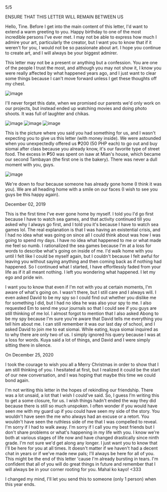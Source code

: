  5/5 

 ENSURE THAT THIS LETTER WILL REMAIN BETWEEN US

Hello, Tine. Before I get into the main content of this letter, I'd want to extend a warm greeting to you. Happy birthday to one of the most incredible persons I've ever met. I may not be able to express how much I admire your art, particularly the creator, but I want you to know that if it weren't for you, I would not be so passionate about art. I hope you continue to create art, and I will always be your biggest admirer.

This letter may not be a present or anything but a confession. You are one of the people I trust the most, and although you may not show it, I know you were really affected by what happened years ago, and I just want to clear some things because I can't move forward unless I get these thoughts off my chest.

![image](https://user-images.githubusercontent.com/95708675/145078316-717fb585-9b7d-4ed9-84d0-c60bb6d87907.png)

I'll never forget this date, when we promised our parents we'd only work on our projects, but instead ended up watching movies and doing photo shoots. It was full of laughter and chikas.

![image](https://user-images.githubusercontent.com/95708675/145078362-dc2d5645-5cb5-4338-b4b8-e886f817e0c3.png)
![image](https://user-images.githubusercontent.com/95708675/145078376-d6d31947-83a0-4a2a-80db-ac33f5af40b6.png)
![image](https://user-images.githubusercontent.com/95708675/145078392-7f8b1458-e444-4841-ab58-3a85bd0f65e6.png)

This is the picture where you said you had something for us, and I wasn't expecting you to give us this letter (with money inside). We were astounded when you unexpectedly offered us ₱200 (50 PHP each) to go out and buy siomai after class because you already know, it's our favorite type of street food. The excess in ₱50 was spent on isaw at Mian's house, which became our second Tambayan (the first one is the bakery). There was never a dull moment with you, guys.

![image](https://user-images.githubusercontent.com/95708675/145078430-ea75d369-1887-4dea-bf24-5fe175bc2ab6.png)

We're down to four because someone has already gone home (I think it was you). We are all heading home with a smile on our faces (I wish to see you guys be this happy again).

December 02, 2019

This is the first time I've ever gone home by myself. I told you I'd go first because I have to watch sea games, and that activity continued till you asked why I always go first, and I told you it's because I have to watch sea games lol. The real explanation is that I was having an existential crisis, and I had no idea what was going on since all I could think about was how I was going to spend my days. I have no idea what happened to me or what made me feel so numb. I rationalized the sea games because I'm at a loss for words to describe what's going on inside of me. I'd walk home with you until I felt like I could be myself again, but I couldn't because I felt awful for leaving you without saying anything and then coming back as if nothing had happened. So I continued what I started, I have effortlessly faded from your life as if it all meant nothing. I left you wondering what happened. I let my ego and pride win.

I want you to know that even if I'm not with you at certain moments, I'm aware of what's going on. I wasn't there, but I still care and I always will. I even asked David to be my spy so I could find out whether you dislike me for something I did, but I had no idea he was also your spy to me. I also requested Em to send me your journals so that I could see if you guys are still thinking of me lol. I almost forgot to mention that I also asked Abong to be my spy because I'm sure you're aware that David tells me everything you tell him about me. I can still remember it was our last day of school, and I asked David to join me to eat siomai. While eating, kuya siomai inquired as to why there are only two of us. I simply ignored his query because I was at a loss for words. Kuya said a lot of things, and David and I were simply sitting there in silence.

On December 25, 2020

I took the courage to wish you all a Merry Christmas in order to show that I am still thinking of you. I hesitated at first, but I realized it could be the start of our new conversation, and I was hoping that maybe this time we could bond again. 

I'm not writing this letter in the hopes of rekindling our friendship. There was a lot unsaid, a lot that I wish I could’ve said. So, I guess I’m writing this to get a some closure, for us. I wish things hadn't ended the way they did because there is still so much unspoken. I often wonder if you would have seen me with my guard up if you could have seen my side of the story. You wouldn't have seen the me who always had an excuse or a retort. You wouldn't have seen the ruthless side of me that I was compelled to reveal. I'm sorry if I had to walk away. I'm sorry if I call you my best friends but I don't share problems or what's happening in my life with you. I know we're both at various stages of life now and have changed drastically since ninth grade. I'm not sure we'd get along any longer. I just want you to know that I'll be here for you at all times. It doesn't matter if we haven't had a decent chat in years or if we've made new pals; I'll always be here for all of you. This might be the end of this letter 'cause I'm already bursting in tears. I'm confident that all of you will do great things in future and remember that I will always be in your corner rooting for you. Mahal ko kayo! <333

I changed my mind, I'll let you send this to someone (only 1 person) when this year ends.
